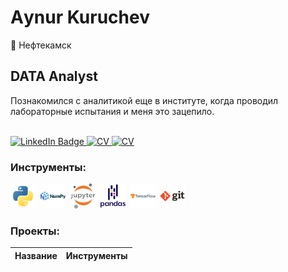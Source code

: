 # Аynur Kuruchev
:round_pushpin: Нефтекамск
## DATA Analyst
Познакомился с аналитикой еще в институте, когда проводил лабораторные испытания и меня это зацепило.
<br/><br/>
<div id="badges">
  <a href=>
    <img src="https://img.shields.io/badge/LinkedIn-blue?style=for-the-badge&logo=linkedin&logoColor=white" alt="LinkedIn Badge"/>
  </a>
  <a href="https://drive.google.com/file/d/1TqxK6mNQ2cNjbnKhFoedFHRBHOYCPDGX/view?usp=sharing">
    <img src="https://previews.123rf.com/images/vectorv/vectorv1905/vectorv190504549/123311125-grey-resume-icon-isolated-on-transparent-background.-cv-application.-searching-professional-staff.-analyzing-personnel-resume.-vector-illustration.jpg" alt="CV"/>
  </a>
  <a href="https://t.me/aynur_ser">
    <img src="https://img.shields.io/badge/Tg-white?style=for-the-badge&logo=telegram&logoColor=blue" alt="CV"/>
  </a>
</div>

###  Инструменты:
<div>
  <img src="https://github.com/devicons/devicon/blob/master/icons/python/python-original.svg" title="Python" alt="Python" width="40" height="40"/>&nbsp;
  <img src="https://github.com/devicons/devicon/blob/master/icons/numpy/numpy-original-wordmark.svg" title="NumPy" alt="NumPy" width="40" height="40"/>&nbsp;
  <img src="https://github.com/devicons/devicon/blob/master/icons/jupyter/jupyter-original-wordmark.svg" title="Jupyter" alt="Jupyter" width="40" height="40"/>&nbsp;
  <img src="https://github.com/devicons/devicon/blob/master/icons/pandas/pandas-original-wordmark.svg" title="Pandas" alt="Pandas" width="40" height="40"/>&nbsp;
  <img src="https://github.com/devicons/devicon/blob/master/icons/tensorflow/tensorflow-original-wordmark.svg" title="TensorFlow" alt="TensorFlow" width="40" height="40"/>&nbsp;
  <img src="https://github.com/devicons/devicon/blob/master/icons/git/git-original-wordmark.svg" title="Git" **alt="Git" width="40" height="40"/>
</div>

###  Проекты:
| Название | Инструменты |
| :--------: | :-------: |
